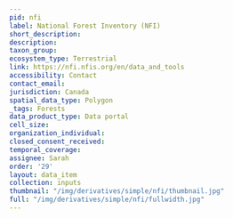 ```yaml
---
pid: nfi
label: National Forest Inventory (NFI)
short_description: 
description: 
taxon_group: 
ecosystem_type: Terrestrial
link: https://nfi.nfis.org/en/data_and_tools
accessibility: Contact
contact_email: 
jurisdiction: Canada
spatial_data_type: Polygon
_tags: Forests
data_product_type: Data portal
cell_size: 
organization_individual: 
closed_consent_received: 
temporal_coverage: 
assignee: Sarah
order: '29'
layout: data_item
collection: inputs
thumbnail: "/img/derivatives/simple/nfi/thumbnail.jpg"
full: "/img/derivatives/simple/nfi/fullwidth.jpg"
---
```

